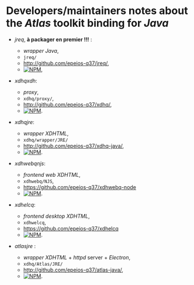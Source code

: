 # Developers/maintainers notes about the *Atlas* toolkit binding for *Java*

* *jreq*, **à packager en premier !!!** : 
  * *wrapper* *Java*,
  * `jreq/`
  * <http://github.com/epeios-q37/jreq/>,
  * [![NPM](https://nodei.co/npm/jreq.png)](https://nodei.co/npm/jreq/),

* *xdhqxdh*:
  * *proxy*,
  * `xdhq/proxy/`,
  * <http://github.com/epeios-q37/xdhq/>,
  * [![NPM](https://nodei.co/npm/xdhqxdh.png)](https://nodei.co/npm/xdhqxdh/).

* *xdhqjre*:
  * *wrapper* *XDHTML*,
  * `xdhq/wrapper/JRE/`
  * <http://github.com/epeios-q37/xdhq-java/>,
  * [![NPM](https://nodei.co/npm/xdhqjre.png)](https://nodei.co/npm/xdhqjre/).

* *xdhwebqnjs*:
  * *frontend* *web* *XDHTML*,
  * `xdhwebq/NJS`,
  * <https://github.com/epeios-q37/xdhwebq-node>
  * [![NPM](https://nodei.co/npm/xdhwebqnjs.png)](https://nodei.co/npm/xdhwebqnjs/).

* *xdhelcq*:
  * *frontend* *desktop* *XDHTML*,
  * `xdhwelcq`,
  * <https://github.com/epeios-q37/xdhelcq>
  * [![NPM](https://nodei.co/npm/xdhelcq.png)](https://nodei.co/npm/xdhelcq/).

* *atlasjre* :
 	* *wrapper* *XDHTML* + *httpd* server + *Electron*,
 	* `xdhq/Atlas/JRE/`
 	* <http://github.com/epeios-q37/atlas-java/>,
  * [![NPM](https://nodei.co/npm/atlastk-java.png)](https://nodei.co/npm/atlastk-java/).

